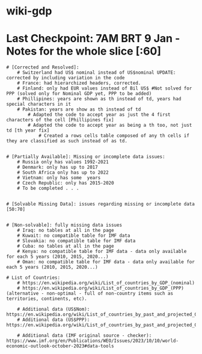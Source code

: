 # wiki-gdp
# Last Checkpoint: 7AM BRT 9 Jan - Notes for the whole slice [:60]

    # [Corrected and Resolved]:
        # Switzerland had US$ nominal instead of US$nominal UPDATE: corrected by including variation in the code
        # France: had hierarchized headers, corrected.
        # Finland: only had EUR values instead of Bil US$ #Not solved for PPP (solved only for Nominal GDP yet, PPP to be added)
        # Phillipines: years are shown as th instead of td, years had special characters in it
        # Pakistan: years are show as th instead of td
            # Adapted the code to accept year as just the 4 first characters of the cell [Phillipines fix]
            # Adapted the code to accept year as being a th too, not just td [th year fix]
                # Created a rows cells table composed of any th cells if they are classified as such instead of as td.


    # [Partially Available]: Missing or incomplete data issues:
        # Russia only has values 1992-2021
        # Denmark: only has up to 2017
        # South Africa only has up to 2022
        # Vietnam: only has some  years
        # Czech Republic: only has 2015-2020
        # To be completed . . . 
        
    
    # [Solvable Missing Data]: issues regarding missing or incomplete data [50:70]

        
    # [Non-solvable]: fully missing data issues
        # Iraq: no tables at all in the page
        # Kuwait: no compatible table for IMF data
        # Slovakia: no compatible table for IMF data
        # Cuba: no tables at all in the page
        # Kenya: no compatible table for IMF data - data only available for each 5 years (2010, 2015, 2020...)
        # Oman: no compatible table for IMF data - data only available for each 5 years (2010, 2015, 2020...)

    # List of Countries:
        # https://en.wikipedia.org/wiki/List_of_countries_by_GDP_(nominal)
        # https://en.wikipedia.org/wiki/List_of_countries_by_GDP_(PPP) (alternative - non-optimal - full of non-country items such as territories, continents, etc).

        # Additional data (US$Nom): https://en.wikipedia.org/wiki/List_of_countries_by_past_and_projected_GDP_(nominal)
        # Additional data (US$PPP): https://en.wikipedia.org/wiki/List_of_countries_by_past_and_projected_GDP_(PPP)

        # Additional data (IMF original source - checker): https://www.imf.org/en/Publications/WEO/Issues/2023/10/10/world-economic-outlook-october-2023#data-tools
